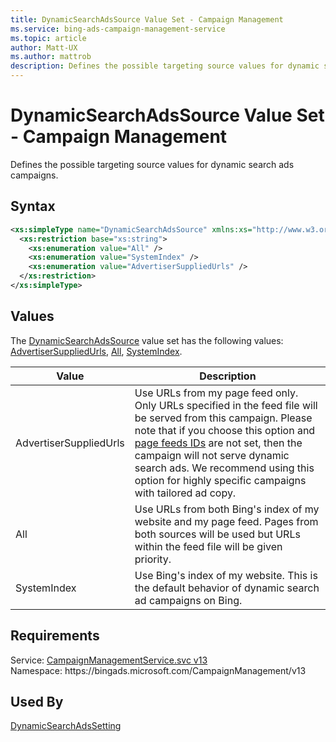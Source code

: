 ```yaml
---
title: DynamicSearchAdsSource Value Set - Campaign Management
ms.service: bing-ads-campaign-management-service
ms.topic: article
author: Matt-UX
ms.author: mattrob
description: Defines the possible targeting source values for dynamic search ads campaigns.
---
```

# DynamicSearchAdsSource Value Set - Campaign Management
Defines the possible targeting source values for dynamic search ads campaigns.

## Syntax
```xml
<xs:simpleType name="DynamicSearchAdsSource" xmlns:xs="http://www.w3.org/2001/XMLSchema">
  <xs:restriction base="xs:string">
    <xs:enumeration value="All" />
    <xs:enumeration value="SystemIndex" />
    <xs:enumeration value="AdvertiserSuppliedUrls" />
  </xs:restriction>
</xs:simpleType>
```

## <a name="values"></a>Values

The [DynamicSearchAdsSource](dynamicsearchadssource.md) value set has the following values: [AdvertiserSuppliedUrls](#advertisersuppliedurls), [All](#all), [SystemIndex](#systemindex).

|Value|Description|
|-----------|---------------|
|<a name="advertisersuppliedurls"></a>AdvertiserSuppliedUrls|Use URLs from my page feed only. Only URLs specified in the feed file will be served from this campaign. Please note that if you choose this option and [page feeds IDs](dynamicsearchadssetting.md#pagefeedids) are not set, then the campaign will not serve dynamic search ads. We recommend using this option for highly specific campaigns with tailored ad copy.|
|<a name="all"></a>All|Use URLs from both Bing's index of my website and my page feed. Pages from both sources will be used but URLs within the feed file will be given priority.|
|<a name="systemindex"></a>SystemIndex|Use Bing's index of my website. This is the default behavior of dynamic search ad campaigns on Bing.|

## Requirements
Service: [CampaignManagementService.svc v13](https://campaign.api.bingads.microsoft.com/Api/Advertiser/CampaignManagement/v13/CampaignManagementService.svc)  
Namespace: https\://bingads.microsoft.com/CampaignManagement/v13  

## Used By
[DynamicSearchAdsSetting](dynamicsearchadssetting.md)  
